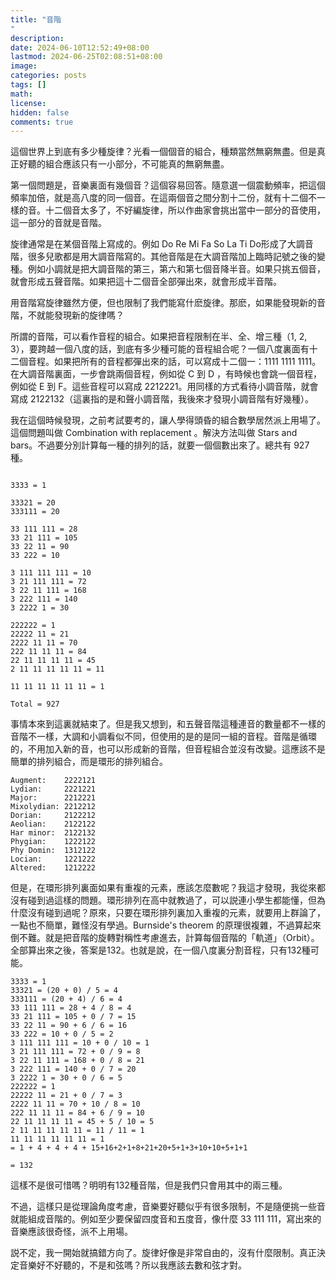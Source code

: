 ```yaml
---
title: "音階"
description: 
date: 2024-06-10T12:52:49+08:00
lastmod: 2024-06-25T02:08:51+08:00
image: 
categories: posts
tags: []
math: 
license: 
hidden: false
comments: true
---
```


這個世界上到底有多少種旋律？光看一個個音的組合，種類當然無窮無盡。但是真正好聽的組合應該只有一小部分，不可能真的無窮無盡。

第一個問題是，音樂裏面有幾個音？這個容易回答。隨意選一個震動頻率，把這個頻率加倍，就是高八度的同一個音。在這兩個音之間分割十二份，就有十二個不一樣的音。十二個音太多了，不好編旋律，所以作曲家會挑出當中一部分的音使用，這一部分的音就是音階。

旋律通常是在某個音階上寫成的。例如 Do Re Mi Fa So La Ti Do形成了大調音階，很多兒歌都是用大調音階寫的。其他音階是在大調音階加上臨時記號之後的變種。例如小調就是把大調音階的第三，第六和第七個音降半音。如果只挑五個音，就會形成五聲音階。如果把這十二個音全部彈出來，就會形成半音階。

用音階寫旋律雖然方便，但也限制了我們能寫什麽旋律。那麽，如果能發現新的音階，不就能發現新的旋律嗎？

所謂的音階，可以看作音程的組合。如果把音程限制在半、全、增三種（1, 2, 3），要跨越一個八度的話，到底有多少種可能的音程組合呢？一個八度裏面有十二個音程。如果把所有的音程都彈出來的話，可以寫成十二個一：1111 1111 1111。在大調音階裏面，一步會跳兩個音程，例如從 C 到 D ，有時候也會跳一個音程，例如從 E 到 F。這些音程可以寫成 2212221。用同樣的方式看待小調音階，就會寫成 2122132（這裏指的是和聲小調音階，我後來才發現小調音階有好幾種）。

我在這個時候發現，之前考試要考的，讓人學得頭昏的組合數學居然派上用場了。這個問題叫做 Combination with replacement 。解決方法叫做 Stars and bars。不過要分別計算每一種的排列的話，就要一個個數出來了。總共有 927 種。
```

3333 = 1

33321 = 20
333111 = 20

33 111 111 = 28
33 21 111 = 105
33 22 11 = 90
33 222 = 10

3 111 111 111 = 10
3 21 111 111 = 72
3 22 11 111 = 168
3 222 111 = 140
3 2222 1 = 30

222222 = 1
22222 11 = 21
2222 11 11 = 70
222 11 11 11 = 84
22 11 11 11 11 = 45
2 11 11 11 11 11 = 11

11 11 11 11 11 11 = 1

Total = 927

```

事情本來到這裏就結束了。但是我又想到，和五聲音階這種連音的數量都不一樣的音階不一樣，大調和小調看似不同，但使用的是的是同一組的音程。音階是循環的，不用加入新的音，也可以形成新的音階，但音程組合並沒有改變。這應該不是簡單的排列組合，而是環形的排列組合。

```
Augment:    2222121
Lydian:     2221221
Major:      2212221
Mixolydian: 2212212 
Dorian:     2122212 
Aeolian:    2122122
Har minor:  2122132
Phygian:    1222122
Phy Domin:  1312122
Locian:     1221222
Altered:    1212222
```

但是，在環形排列裏面如果有重複的元素，應該怎麼數呢？我這才發現，我從來都沒有碰到過這樣的問題。環形排列在高中就教過了，可以説連小學生都能懂，但為什麼沒有碰到過呢？原來，只要在環形排列裏加入重複的元素，就要用上群論了，一點也不簡單，難怪沒有學過。Burnside's theorem 的原理很複雜，不過算起來倒不難。就是把音階的旋轉對稱性考慮進去，計算每個音階的「軌道」（Orbit）。全部算出來之後，答案是132。也就是說，在一個八度裏分割音程，只有132種可能。

```
3333 = 1
33321 = (20 + 0) / 5 = 4
333111 = (20 + 4) / 6 = 4
33 111 111 = 28 + 4 / 8 = 4
33 21 111 = 105 + 0 / 7 = 15 
33 22 11 = 90 + 6 / 6 = 16
33 222 = 10 + 0 / 5 = 2
3 111 111 111 = 10 + 0 / 10 = 1
3 21 111 111 = 72 + 0 / 9 = 8 
3 22 11 111 = 168 + 0 / 8 = 21
3 222 111 = 140 + 0 / 7 = 20
3 2222 1 = 30 + 0 / 6 = 5
222222 = 1
22222 11 = 21 + 0 / 7 = 3
2222 11 11 = 70 + 10 / 8 = 10
222 11 11 11 = 84 + 6 / 9 = 10
22 11 11 11 11 = 45 + 5 / 10 = 5
2 11 11 11 11 11 = 11 / 11 = 1
11 11 11 11 11 11 = 1
= 1 + 4 + 4 + 4 + 15+16+2+1+8+21+20+5+1+3+10+10+5+1+1

= 132
```

這樣不是很可惜嗎？明明有132種音階，但是我們只會用其中的兩三種。

不過，這樣只是從理論角度考慮，音樂要好聽似乎有很多限制，不是隨便挑一些音就能組成音階的。例如至少要保留四度音和五度音，像什麼 33 111 111，寫出來的音樂應該很奇怪，派不上用場。

説不定，我一開始就搞錯方向了。旋律好像是非常自由的，沒有什麼限制。真正決定音樂好不好聽的，不是和弦嗎？所以我應該去數和弦才對。


